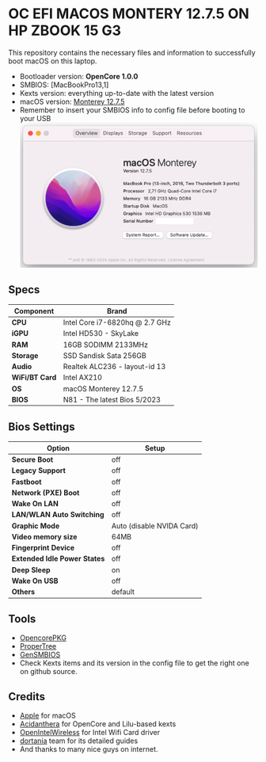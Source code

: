 # OC EFI MACOS MONTERY 12.7.5 ON HP ZBOOK 15 G3

This repository contains the necessary files and information to successfully boot macOS on this laptop. 

- Bootloader version: **OpenCore 1.0.0**
- SMBIOS: [MacBookPro13,1]
- Kexts version: everything up-to-date with the latest version
- macOS version: [Monterey 12.7.5](https://www.apple.com/macos/monterey)
- Remember to insert your SMBIOS info to config file before booting to your USB
![monterey](Screenshots/about.png)

## Specs

| Component         | Brand                                     |
|-------------------|-------------------------------------------|
| **CPU**           |  Intel Core i7-6820hq @ 2.7 GHz           |
| **iGPU**          |  Intel HD530 - SkyLake                    |
| **RAM**           |  16GB SODIMM 2133MHz                      |
| **Storage**       |  SSD Sandisk Sata 256GB                   |
| **Audio**         |  Realtek ALC236 - layout-id 13            |
| **WiFi/BT Card**  |  Intel AX210                              |
| **OS**            |  macOS Monterey 12.7.5                    |
| **BIOS**          |  N81 - The latest Bios 5/2023             |

## Bios Settings

| Option                            | Setup                     |
|-----------------------------------|---------------------------|
| **Secure Boot**                   |  off                      |
| **Legacy Support**                |  off                      |
| **Fastboot**                      |  off                      |
| **Network (PXE) Boot**            |  off                      |
| **Wake On LAN**                   |  off                      |
| **LAN/WLAN Auto Switching**       |  off                      |
| **Graphic Mode**                  |  Auto (disable NVIDA Card)|
| **Video memory size**             |  64MB                     |
| **Fingerprint Device**            |  off                      |
| **Extended Idle Power States**    |  off                      |
| **Deep Sleep**                    |  on                       |
| **Wake On USB**                   |  off                      |
| **Others**                        |  default                  |

## Tools

* [OpencorePKG](https://github.com/acidanthera/OpenCorePkg)
* [ProperTree](https://github.com/corpnewt/ProperTree)
* [GenSMBIOS](https://github.com/corpnewt/GenSMBIOS)
* Check Kexts items and its version in the config file to get the right one on github source.

## Credits

* [Apple](https://apple.com) for macOS
* [Acidanthera](https://github.com/Acidanthera) for OpenCore and Lilu-based kexts 
* [OpenIntelWireless](https://github.com/OpenIntelWireless/itlwm) for Intel Wifi Card driver
* [dortania](https://github.com/dortania) team for its detailed guides
* And thanks to many nice guys on internet. 